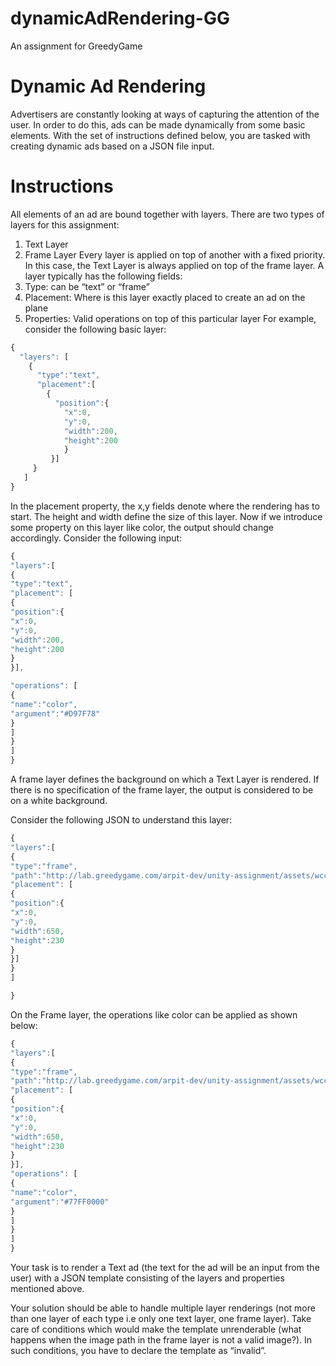 # dynamicAdRendering-GG
An assignment for GreedyGame

# Dynamic Ad Rendering

Advertisers are constantly looking at ways of capturing the attention of the user. In order
to do this, ads can be made dynamically from some basic elements. With the set of
instructions defined below, you are tasked with creating dynamic ads based on a JSON file
input.

# Instructions
All elements of an ad are bound together with layers. There are two types of layers for this
assignment:
1. Text Layer
2. Frame Layer
Every layer is applied on top of another with a fixed priority. In this case, the Text Layer is
always applied on top of the frame layer. A layer typically has the following fields:
1. Type: can be “text” or “frame”
2. Placement: Where is this layer exactly placed to create an ad on the plane
3. Properties: Valid operations on top of this particular layer
For example, consider the following basic layer:

```js
{
  "layers": [
    {
      "type":"text",
      "placement":[
        {
          "position":{
            "x":0,
            "y":0,
            "width":200,
            "height":200
            }
         }]
     }
   ]
}       
```

In the placement property, the x,y fields denote where the rendering has to start. The
height and width define the size of this layer.
Now if we introduce some property on this layer like color, the output should change
accordingly. Consider the following input:

```js
{
"layers":[
{
"type":"text",
"placement": [
{
"position":{
"x":0,
"y":0,
"width":200,
"height":200
}
}],

"operations": [
{
"name":"color",
"argument":"#D97F78"
}
]
}
]
}
```

A frame layer defines the background on which a Text Layer is rendered. If there is no
specification of the frame layer, the output is considered to be on a white background.

Consider the following JSON to understand this layer:
```js
{
"layers":[
{
"type":"frame",
"path":"http://lab.greedygame.com/arpit-dev/unity-assignment/assets/wcc2_f2.png",
"placement": [
{
"position":{
"x":0,
"y":0,
"width":650,
"height":230
}
}]
}
]

}
```

On the Frame layer, the operations like color can be applied as shown below:

```js
{
"layers":[
{
"type":"frame",
"path":"http://lab.greedygame.com/arpit-dev/unity-assignment/assets/wcc2_f2.png",
"placement": [
{
"position":{
"x":0,
"y":0,
"width":650,
"height":230
}
}],
"operations": [
{
"name":"color",
"argument":"#77FF0000"
}
]
}
]
}
```


Your task is to render a Text ad (the text for the ad will be an input from the user) with a
JSON template consisting of the layers and properties mentioned above.

Your solution should be able to handle multiple layer renderings (not more than one layer
of each type i.e only one text layer, one frame layer). Take care of conditions which would
make the template unrenderable (what happens when the image path in the frame layer is
not a valid image?). In such conditions, you have to declare the template as “invalid”.
